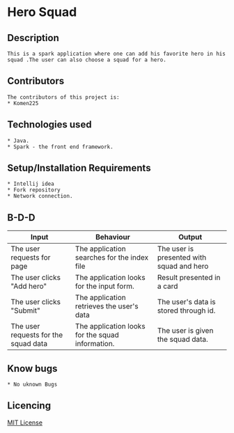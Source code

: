 # Hero Squad

## Description
```
This is a spark application where one can add his favorite hero in his squad .The user can also choose a squad for a hero.
```

## Contributors
```
The contributors of this project is:
* Komen225
```

## Technologies used
```
* Java.
* Spark - the front end framework.

```
##  Setup/Installation Requirements
```
* Intellij idea
* Fork repository
* Network connection.

```

## B-D-D

| Input                                | Behaviour                                        | Output                                      |
|--------------------------------------|--------------------------------------------------|---------------------------------------------|
| The user requests for page           | The application searches for the index file      | The user is presented with squad and hero |
| The user clicks "Add hero"           | The application looks for the input form.        | Result presented in a card           |
| The user clicks "Submit"             | The application retrieves the user's data        | The user's data is stored through id.                 |
| The user requests for the squad data | The application looks for the squad information. | The user is given the squad data.           

## Know bugs
```
* No uknown Bugs
```

## Licencing

[MIT License](Licence.txt)

